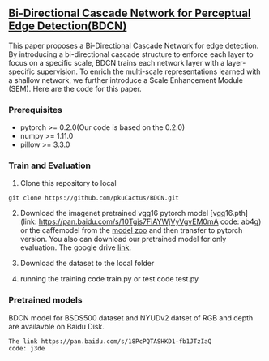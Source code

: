 ## [Bi-Directional Cascade Network for Perceptual Edge Detection(BDCN)](https://arxiv.org/pdf/1902.10903.pdf)

This paper proposes a Bi-Directional Cascade Network for edge detection. By introducing a bi-directional cascade structure to enforce each layer to focus on a specific scale, BDCN trains each network layer with a layer-specific supervision. To enrich the multi-scale representations learned with a shallow network, we further introduce a Scale Enhancement
Module (SEM). Here are the code for this paper.


### Prerequisites

- pytorch >= 0.2.0(Our code is based on the 0.2.0)
- numpy >= 1.11.0
- pillow >= 3.3.0

### Train and Evaluation

1. Clone this repository to local
```shell
git clone https://github.com/pkuCactus/BDCN.git
```

2. Download the imagenet pretrained vgg16 pytorch model [vgg16.pth](link: https://pan.baidu.com/s/10Tgjs7FiAYWjVyVgvEM0mA code: ab4g) or the caffemodel from the [model zoo](https://github.com/BVLC/caffe/wiki/Model-Zoo) and then transfer to pytorch version. You also can download our pretrained model for only evaluation.
The google drive [link](https://drive.google.com/file/d/1CmDMypSlLM6EAvOt5yjwUQ7O5w-xCm1n/view?usp=sharing).

3. Download the dataset to the local folder

4. running the training code train.py or test code test.py

### Pretrained models

BDCN model for BSDS500 dataset and NYUDv2 datset of RGB and depth are availavble on Baidu Disk.

    The link https://pan.baidu.com/s/18PcPQTASHKD1-fb1JTzIaQ
    code: j3de


